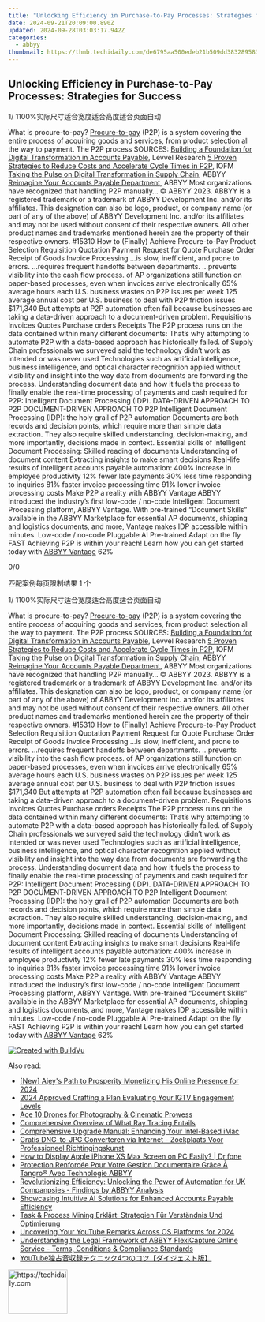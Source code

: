 ```yaml
---
title: "Unlocking Efficiency in Purchase-to-Pay Processes: Strategies for Success"
date: 2024-09-21T20:09:00.890Z
updated: 2024-09-28T03:03:17.942Z
categories:
  - abbyy
thumbnail: https://thmb.techidaily.com/de6795aa500edeb21b509dd38328958388c423fd6f106f3aad361adc4196159e.jpg
---
```


## Unlocking Efficiency in Purchase-to-Pay Processes: Strategies for Success

1/ 1100%实际尺寸适合宽度适合高度适合页面自动

What is procure-to-pay? [Procure-to-pay](https://tools.techidaily.com/abbyy/products/) (P2P) is a system covering the entire process of acquiring goods and services, from product selection all the way to payment. The P2P process SOURCES: [Building a Foundation for Digital Transformation in Accounts Payable](https://tools.techidaily.com/abbyy/products/), Levvel Research [5 Proven Strategies to Reduce Costs and Accelerate Cycle Times in P2P](https://vdocuments.mx/reader/full/5-proven-strategies-to-reduce-costs-and-accelerate-cycle-times-per-week-per-business), IOFM [Taking the Pulse on Digital Transformation in Supply Chain](https://www.abbyy.com/media/34942/infographic-transportation-digitaltransformationsurvey-en.pdf?itm%5Fsource=corpblog-en?utm%5Fsource=asset&utm%5Fmedium=pdf&utm%5Fcampaign=infographic-accounting-ap-procuretopay-p2p-processes&utm%5Fcontent=en), ABBYY [Reimagine Your Accounts Payable Department](https://tools.techidaily.com/abbyy/products/), ABBYY Most organizations have recognized that handling P2P manually… © ABBYY 2023\. ABBYY is a registered trademark or a trademark of ABBYY Development Inc. and/or its affiliates. This designation can also be logo, product, or company name (or part of any of the above) of ABBYY Development Inc. and/or its affiliates and may not be used without consent of their respective owners. All other product names and trademarks mentioned herein are the property of their respective owners. #15310 How to (Finally) Achieve Procure-to-Pay Product Selection Requisition Quotation Payment Request for Quote Purchase Order Receipt of Goods Invoice Processing …is slow, inefficient, and prone to errors. …requires frequent handoffs between departments. …prevents visibility into the cash flow process. of AP organizations still function on paper-based processes, even when invoices arrive electronically 65% average hours each U.S. business wastes on P2P issues per week 125 average annual cost per U.S. business to deal with P2P friction issues $171,340 But attempts at P2P automation often fail because businesses are taking a data-driven approach to a document-driven problem. Requisitions Invoices Quotes Purchase orders Receipts The P2P process runs on the data contained within many different documents: That’s why attempting to automate P2P with a data-based approach has historically failed. of Supply Chain professionals we surveyed said the technology didn’t work as intended or was never used Technologies such as artificial intelligence, business intelligence, and optical character recognition applied without visibility and insight into the way data from documents are forwarding the process. Understanding document data and how it fuels the process to finally enable the real-time processing of payments and cash required for P2P: Intelligent Document Processing (IDP). DATA-DRIVEN APPROACH TO P2P DOCUMENT-DRIVEN APPROACH TO P2P Intelligent Document Processing (IDP): the holy grail of P2P automation Documents are both records and decision points, which require more than simple data extraction. They also require skilled understanding, decision-making, and more importantly, decisions made in context. Essential skills of Intelligent Document Processing: Skilled reading of documents Understanding of document content Extracting insights to make smart decisions Real-life results of intelligent accounts payable automation: 400% increase in employee productivity 12% fewer late payments 30% less time responding to inquiries 81% faster invoice processing time 91% lower invoice processing costs Make P2P a reality with ABBYY Vantage ABBYY introduced the industry’s first low-code / no-code Intelligent Document Processing platform, ABBYY Vantage. With pre-trained “Document Skills” available in the ABBYY Marketplace for essential AP documents, shipping and logistics documents, and more, Vantage makes IDP accessible within minutes. Low-code / no-code Pluggable AI Pre-trained Adapt on the fly FAST Achieving P2P is within your reach! Learn how you can get started today with [ABBYY Vantage](https://tools.techidaily.com/abbyy/products/) 62% 

0/0

匹配案例每页限制结果 1 个

1/ 1100%实际尺寸适合宽度适合高度适合页面自动

What is procure-to-pay? [Procure-to-pay](https://tools.techidaily.com/abbyy/products/) (P2P) is a system covering the entire process of acquiring goods and services, from product selection all the way to payment. The P2P process SOURCES: [Building a Foundation for Digital Transformation in Accounts Payable](https://tools.techidaily.com/abbyy/products/), Levvel Research [5 Proven Strategies to Reduce Costs and Accelerate Cycle Times in P2P](https://vdocuments.mx/reader/full/5-proven-strategies-to-reduce-costs-and-accelerate-cycle-times-per-week-per-business), IOFM [Taking the Pulse on Digital Transformation in Supply Chain](https://www.abbyy.com/media/34942/infographic-transportation-digitaltransformationsurvey-en.pdf?itm%5Fsource=corpblog-en?utm%5Fsource=asset&utm%5Fmedium=pdf&utm%5Fcampaign=infographic-accounting-ap-procuretopay-p2p-processes&utm%5Fcontent=en), ABBYY [Reimagine Your Accounts Payable Department](https://tools.techidaily.com/abbyy/products/), ABBYY Most organizations have recognized that handling P2P manually… © ABBYY 2023\. ABBYY is a registered trademark or a trademark of ABBYY Development Inc. and/or its affiliates. This designation can also be logo, product, or company name (or part of any of the above) of ABBYY Development Inc. and/or its affiliates and may not be used without consent of their respective owners. All other product names and trademarks mentioned herein are the property of their respective owners. #15310 How to (Finally) Achieve Procure-to-Pay Product Selection Requisition Quotation Payment Request for Quote Purchase Order Receipt of Goods Invoice Processing …is slow, inefficient, and prone to errors. …requires frequent handoffs between departments. …prevents visibility into the cash flow process. of AP organizations still function on paper-based processes, even when invoices arrive electronically 65% average hours each U.S. business wastes on P2P issues per week 125 average annual cost per U.S. business to deal with P2P friction issues $171,340 But attempts at P2P automation often fail because businesses are taking a data-driven approach to a document-driven problem. Requisitions Invoices Quotes Purchase orders Receipts The P2P process runs on the data contained within many different documents: That’s why attempting to automate P2P with a data-based approach has historically failed. of Supply Chain professionals we surveyed said the technology didn’t work as intended or was never used Technologies such as artificial intelligence, business intelligence, and optical character recognition applied without visibility and insight into the way data from documents are forwarding the process. Understanding document data and how it fuels the process to finally enable the real-time processing of payments and cash required for P2P: Intelligent Document Processing (IDP). DATA-DRIVEN APPROACH TO P2P DOCUMENT-DRIVEN APPROACH TO P2P Intelligent Document Processing (IDP): the holy grail of P2P automation Documents are both records and decision points, which require more than simple data extraction. They also require skilled understanding, decision-making, and more importantly, decisions made in context. Essential skills of Intelligent Document Processing: Skilled reading of documents Understanding of document content Extracting insights to make smart decisions Real-life results of intelligent accounts payable automation: 400% increase in employee productivity 12% fewer late payments 30% less time responding to inquiries 81% faster invoice processing time 91% lower invoice processing costs Make P2P a reality with ABBYY Vantage ABBYY introduced the industry’s first low-code / no-code Intelligent Document Processing platform, ABBYY Vantage. With pre-trained “Document Skills” available in the ABBYY Marketplace for essential AP documents, shipping and logistics documents, and more, Vantage makes IDP accessible within minutes. Low-code / no-code Pluggable AI Pre-trained Adapt on the fly FAST Achieving P2P is within your reach! Learn how you can get started today with [ABBYY Vantage](https://tools.techidaily.com/abbyy/products/) 62% 

[![Created with BuildVu](https://www.abbyy.com/buildvu-logo.png)](https://www.idrsolutions.com/online-pdf-to-html-converter)

<ins class="adsbygoogle"
     style="display:block"
     data-ad-format="autorelaxed"
     data-ad-client="ca-pub-7571918770474297"
     data-ad-slot="1223367746"></ins>

<ins class="adsbygoogle"
     style="display:block"
     data-ad-client="ca-pub-7571918770474297"
     data-ad-slot="8358498916"
     data-ad-format="auto"
     data-full-width-responsive="true"></ins>

<span class="atpl-alsoreadstyle">Also read:</span>
<div><ul>
<li><a href="https://facebook-record-videos.techidaily.com/new-ajeys-path-to-prosperity-monetizing-his-online-presence-for-2024/"><u>[New] Ajey's Path to Prosperity Monetizing His Online Presence for 2024</u></a></li>
<li><a href="https://instagram-video-recordings.techidaily.com/2024-approved-crafting-a-plan-evaluating-your-igtv-engagement-levels/"><u>2024 Approved Crafting a Plan Evaluating Your IGTV Engagement Levels</u></a></li>
<li><a href="https://extra-information.techidaily.com/ace-10-drones-for-photography-and-cinematic-prowess/"><u>Ace 10 Drones for Photography & Cinematic Prowess</u></a></li>
<li><a href="https://tech-recovery.techidaily.com/comprehensive-overview-of-what-ray-tracing-entails/"><u>Comprehensive Overview of What Ray Tracing Entails</u></a></li>
<li><a href="https://buynow-reviews.techidaily.com/comprehensive-upgrade-manual-enhancing-your-intel-based-imac/"><u>Comprehensive Upgrade Manual: Enhancing Your Intel-Based iMac</u></a></li>
<li><a href="https://solve-marvelous.techidaily.com/gratis-dng-to-jpg-converteren-via-internet-zoekplaats-voor-professioneel-richtingingskunst/"><u>Gratis DNG-to-JPG Converteren via Internet - Zoekplaats Voor Professioneel Richtingingskunst</u></a></li>
<li><a href="https://screen-mirror.techidaily.com/how-to-display-apple-iphone-xs-max-screen-on-pc-easily-drfone-by-drfone-ios/"><u>How to Display Apple iPhone XS Max Screen on PC Easily? | Dr.fone</u></a></li>
<li><a href="https://solve-marvelous.techidaily.com/protection-renforcee-pour-votre-gestion-documentaire-grace-a-tangro-avec-technologie-abbyy/"><u>Protection Renforcée Pour Votre Gestion Documentaire Grâce À Tangro® Avec Technologie ABBYY</u></a></li>
<li><a href="https://solve-marvelous.techidaily.com/revolutionizing-efficiency-unlocking-the-power-of-automation-for-uk-companpsies-findings-by-abbyy-analysis/"><u>Revolutionizing Efficiency: Unlocking the Power of Automation for UK Companpsies - Findings by ABBYY Analysis</u></a></li>
<li><a href="https://solve-marvelous.techidaily.com/showcasing-intuitive-ai-solutions-for-enhanced-accounts-payable-efficiency/"><u>Showcasing Intuitive AI Solutions for Enhanced Accounts Payable Efficiency</u></a></li>
<li><a href="https://solve-marvelous.techidaily.com/task-and-process-mining-erklart-strategien-fur-verstandnis-und-optimierung/"><u>Task & Process Mining Erklärt: Strategien Für Verständnis Und Optimierung</u></a></li>
<li><a href="https://facebook-video-share.techidaily.com/uncovering-your-youtube-remarks-across-os-platforms-for-2024/"><u>Uncovering Your YouTube Remarks Across OS Platforms for 2024</u></a></li>
<li><a href="https://solve-marvelous.techidaily.com/understanding-the-legal-framework-of-abbyy-flexicapture-online-service-terms-conditions-and-compliance-standards/"><u>Understanding the Legal Framework of ABBYY FlexiCapture Online Service - Terms, Conditions & Compliance Standards</u></a></li>
<li><a href="https://some-approaches.techidaily.com/1726029207836-youtube4/"><u>YouTube独占音収録テクニック4つのコツ【ダイジェスト版】</u></a></li>
</ul></div>

<!-- affiliate ads begin -->
<a href="https://25home.pxf.io/c/5597632/2148636/16836" target="_top" id="2148636">
  <img src="//a.impactradius-go.com/display-ad/16836-2148636" border="0" alt="https://techidaily.com" width="120" height="90"/>
</a>
<img height="0" width="0" src="https://25home.pxf.io/i/5597632/2148636/16836" style="position:absolute;visibility:hidden;" border="0" />
<!-- affiliate ads end -->

